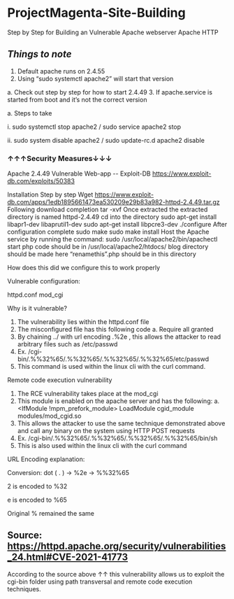 # ProjectMagenta-Site-Building
Step by Step for Building an Vulnerable Apache webserver
Apache HTTP

## ***Things to note***

1.	Default apache runs on 2.4.55
2.	Using “sudo systemctl apache2” will start that version

a.	Check out step by step for how to start 2.4.49
3.	If apache.service is started from boot and it’s not the correct version

a.	Steps to take

i.	sudo systemctl stop apache2  / sudo service apache2 stop

ii.	sudo system disable apache2 / sudo update-rc.d apache2 disable

### ↑↑↑Security Measures↓↓↓

Apache 2.4.49 Vulnerable Web-app -- Exploit-DB
https://www.exploit-db.com/exploits/50383

Installation Step by step
Wget https://www.exploit-db.com/apps/1edb1895661473ea530209e29b83a982-httpd-2.4.49.tar.gz
Following download completion
tar -xvf 
Once extracted the extracted directory is named httpd-2.4.49
cd into the directory 
sudo apt-get install libapr1-dev libaprutil1-dev
sudo apt-get install libpcre3-dev
./configure
After configuration complete
sudo make
sudo make install
Host the Apache service by running the command:
sudo /usr/local/apache2/bin/apachectl start
php code should be in /usr/local/apache2/htdocs/
blog directory should be made here
“renamethis”.php should be in this directory 

How does this did we configure this to work properly

Vulnerable configuration:

httpd.conf
mod_cgi

Why is it vulnerable?
1.	The vulnerability lies within the httpd.conf file
2.	The misconfigured file has this following code
a.	<Directory /> Require all granted</Directory>
3.	By chaining ../ with url encoding .%2e , this allows the attacker to read arbitrary files such as /etc/passwd
4.	Ex. /cgi-bin/.%%32%65/.%%32%65/.%%32%65/.%%32%65/etc/passwd
5.	This command is used within the linux cli with the curl command.

Remote code execution vulnerability
1.	The RCE vulnerability takes place at the mod_cgi
2.	This module is enabled on the apache server and has the following:
a.	<IfModule !mpm_prefork_module> LoadModule cgid_module modules/mod_cgid.so </IfModule>
3.	This allows the attacker to use the same technique demonstrated above and call any binary on the system using HTTP POST requests
4.	Ex. /cgi-bin/.%%32%65/.%%32%65/.%%32%65/.%%32%65/bin/sh
5.	This is also used within the linux cli with the curl command

URL Encoding explanation:

Conversion: dot ( . ) → %2e → %%32%65

2 is encoded to %32

e is encoded to %65

Original % remained the same

## Source: https://httpd.apache.org/security/vulnerabilities_24.html#CVE-2021-41773


According to the source above ↑↑ this vulnerability allows us to exploit the cgi-bin folder using path transversal and remote code execution techniques.
